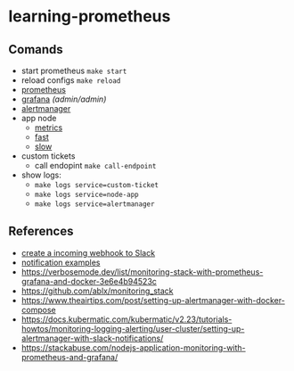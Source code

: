 # learning-prometheus

## Comands
- start prometheus `make start` 
- reload configs `make reload`
- [prometheus](http://localhost:9090/graph?g0.expr=up&g0.tab=1&g0.stacked=0&g0.show_exemplars=0&g0.range_input=1h)
- [grafana](http://localhost:3000) _(admin/admin)_
- [alertmanager](http://localhost:9093)
- app node
  - [metrics](http://localhost:8080/metrics)
  - [fast](http://localhost:8080/fast)
  - [slow](http://localhost:8080/slow)
- custom tickets
  - call endopint `make call-endpoint`
- show logs:
  - `make logs service=custom-ticket`
  - `make logs service=node-app`
  - `make logs service=alertmanager`

## References
- [create a incoming webhook to Slack](https://api.slack.com/messaging/webhooks)
- [notification examples](https://prometheus.io/docs/alerting/latest/notification_examples)
- https://verbosemode.dev/list/monitoring-stack-with-prometheus-grafana-and-docker-3e6e4b94523c
- https://github.com/ablx/monitoring_stack
- https://www.theairtips.com/post/setting-up-alertmanager-with-docker-compose
- https://docs.kubermatic.com/kubermatic/v2.23/tutorials-howtos/monitoring-logging-alerting/user-cluster/setting-up-alertmanager-with-slack-notifications/
- https://stackabuse.com/nodejs-application-monitoring-with-prometheus-and-grafana/
